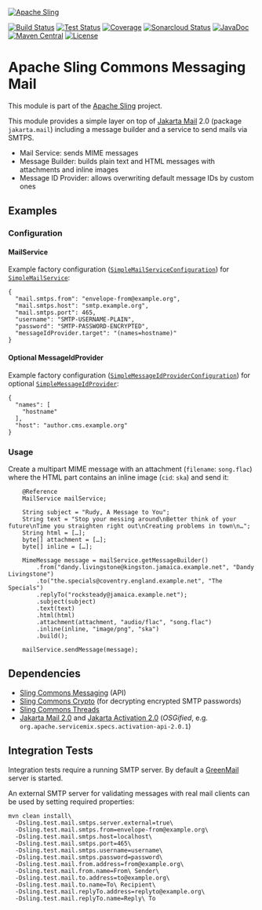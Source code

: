 [![Apache Sling](https://sling.apache.org/res/logos/sling.png)](https://sling.apache.org)

&#32;[![Build Status](https://ci-builds.apache.org/job/Sling/job/modules/job/sling-org-apache-sling-commons-messaging-mail/job/master/badge/icon)](https://ci-builds.apache.org/job/Sling/job/modules/job/sling-org-apache-sling-commons-messaging-mail/job/master/)&#32;[![Test Status](https://img.shields.io/jenkins/tests.svg?jobUrl=https://ci-builds.apache.org/job/Sling/job/modules/job/sling-org-apache-sling-commons-messaging-mail/job/master/)](https://ci-builds.apache.org/job/Sling/job/modules/job/sling-org-apache-sling-commons-messaging-mail/job/master/test/?width=800&height=600)&#32;[![Coverage](https://sonarcloud.io/api/project_badges/measure?project=apache_sling-org-apache-sling-commons-messaging-mail&metric=coverage)](https://sonarcloud.io/dashboard?id=apache_sling-org-apache-sling-commons-messaging-mail)&#32;[![Sonarcloud Status](https://sonarcloud.io/api/project_badges/measure?project=apache_sling-org-apache-sling-commons-messaging-mail&metric=alert_status)](https://sonarcloud.io/dashboard?id=apache_sling-org-apache-sling-commons-messaging-mail)&#32;[![JavaDoc](https://www.javadoc.io/badge/org.apache.sling/org.apache.sling.commons.messaging.mail.svg)](https://www.javadoc.io/doc/org.apache.sling/org.apache.sling.commons.messaging.mail)&#32;[![Maven Central](https://maven-badges.herokuapp.com/maven-central/org.apache.sling/org.apache.sling.commons.messaging.mail/badge.svg)](https://search.maven.org/#search%7Cga%7C1%7Cg%3A%22org.apache.sling%22%20a%3A%22org.apache.sling.commons.messaging.mail%22) [![License](https://img.shields.io/badge/License-Apache%202.0-blue.svg)](https://www.apache.org/licenses/LICENSE-2.0)

# Apache Sling Commons Messaging Mail

This module is part of the [Apache Sling](https://sling.apache.org) project.

This module provides a simple layer on top of [Jakarta Mail](https://eclipse-ee4j.github.io/mail/) 2.0 (package `jakarta.mail`) including a message builder and a service to send mails via SMTPS.

* Mail Service: sends MIME messages
* Message Builder: builds plain text and HTML messages with attachments and inline images 
* Message ID Provider: allows overwriting default message IDs by custom ones


## Examples

### Configuration


#### MailService

Example factory configuration ([`SimpleMailServiceConfiguration`](https://github.com/apache/sling-org-apache-sling-commons-messaging-mail/blob/master/src/main/java/org/apache/sling/commons/messaging/mail/internal/SimpleMailServiceConfiguration.java)) for [`SimpleMailService`](https://github.com/apache/sling-org-apache-sling-commons-messaging-mail/blob/master/src/main/java/org/apache/sling/commons/messaging/mail/internal/SimpleMailService.java):

```
{
  "mail.smtps.from": "envelope-from@example.org",
  "mail.smtps.host": "smtp.example.org",
  "mail.smtps.port": 465,
  "username": "SMTP-USERNAME-PLAIN",
  "password": "SMTP-PASSWORD-ENCRYPTED",
  "messageIdProvider.target": "(names=hostname)"
}
```

#### Optional MessageIdProvider

Example factory configuration ([`SimpleMessageIdProviderConfiguration`](https://github.com/apache/sling-org-apache-sling-commons-messaging-mail/blob/master/src/main/java/org/apache/sling/commons/messaging/mail/internal/SimpleMessageIdProviderConfiguration.java)) for optional [`SimpleMessageIdProvider`](https://github.com/apache/sling-org-apache-sling-commons-messaging-mail/blob/master/src/main/java/org/apache/sling/commons/messaging/mail/internal/SimpleMessageIdProvider.java):

```
{
  "names": [
    "hostname"
  ],
  "host": "author.cms.example.org"
}
```

### Usage

Create a multipart MIME message with an attachment (`filename`: `song.flac`) where the HTML part contains an inline image (`cid`: `ska`) and send it:

```
    @Reference
    MailService mailService;

    String subject = "Rudy, A Message to You";
    String text = "Stop your messing around\nBetter think of your future\nTime you straighten right out\nCreating problems in town\n…";
    String html = […];
    byte[] attachment = […];
    byte[] inline = […];

    MimeMessage message = mailService.getMessageBuilder()
        .from("dandy.livingstone@kingston.jamaica.example.net", "Dandy Livingstone")
        .to("the.specials@coventry.england.example.net", "The Specials")
        .replyTo("rocksteady@jamaica.example.net");
        .subject(subject)
        .text(text)
        .html(html)
        .attachment(attachment, "audio/flac", "song.flac")
        .inline(inline, "image/png", "ska")
        .build();

    mailService.sendMessage(message);
```

## Dependencies

* [Sling Commons Messaging](https://github.com/apache/sling-org-apache-sling-commons-messaging) (API)
* [Sling Commons Crypto](https://github.com/apache/sling-org-apache-sling-commons-crypto) (for decrypting encrypted SMTP passwords)
* [Sling Commons Threads](https://github.com/apache/sling-org-apache-sling-commons-threads)
* [Jakarta Mail 2.0](https://jakarta.ee/specifications/mail/2.0/) and [Jakarta Activation 2.0](https://jakarta.ee/specifications/activation/2.0/) (*OSGified*, e.g. `org.apache.servicemix.specs.activation-api-2.0.1`)

## Integration Tests

Integration tests require a running SMTP server. By default a [GreenMail](http://www.icegreen.com/greenmail/) server is started.

An external SMTP server for validating messages with real mail clients can be used by setting required properties:

    mvn clean install\
      -Dsling.test.mail.smtps.server.external=true\
      -Dsling.test.mail.smtps.from=envelope-from@example.org\
      -Dsling.test.mail.smtps.host=localhost\
      -Dsling.test.mail.smtps.port=465\
      -Dsling.test.mail.smtps.username=username\
      -Dsling.test.mail.smtps.password=password\
      -Dsling.test.mail.from.address=from@example.org\
      -Dsling.test.mail.from.name=From\ Sender\
      -Dsling.test.mail.to.address=to@example.org\
      -Dsling.test.mail.to.name=To\ Recipient\
      -Dsling.test.mail.replyTo.address=replyto@example.org\
      -Dsling.test.mail.replyTo.name=Reply\ To
